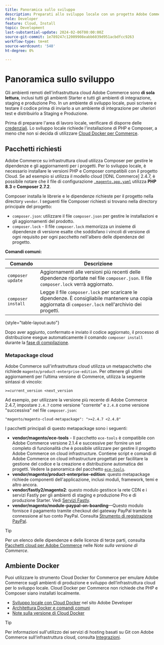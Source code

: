 ```yaml
---
title: Panoramica sullo sviluppo
description: Preparati allo sviluppo locale con un progetto Adobe Commerce su infrastruttura cloud.
role: Developer
feature: Cloud, Install
topic: Development
last-substantial-update: 2024-02-06T00:00:00Z
source-git-commit: 1e789247c12009908eabb6039d951acbdfcc9263
workflow-type: tm+mt
source-wordcount: '548'
ht-degree: 0%

---
```


# Panoramica sullo sviluppo

Gli ambienti remoti dell&#39;infrastruttura cloud Adobe Commerce sono **di sola lettura**, inclusi tutti gli ambienti Starter e tutti gli ambienti di integrazione, staging e produzione Pro. In un ambiente di sviluppo locale, puoi scrivere e testare il codice prima di inviarlo a un ambiente di integrazione per ulteriori test e distribuirlo a Staging e Produzione.

Prima di preparare l&#39;area di lavoro locale, verificare di disporre delle [credenziali](../../get-started/prepare-workspace.md). Lo sviluppo locale richiede l&#39;installazione di PHP e Composer, a meno che non si decida di utilizzare [Cloud Docker per Commerce](#docker-environment).

## Pacchetti richiesti

Adobe Commerce su infrastruttura cloud utilizza Composer per gestire le dipendenze e gli aggiornamenti per i progetti. Per lo sviluppo locale, è necessario installare le versioni PHP e Composer compatibili con il progetto Cloud. Se ad esempio si utilizza il modello cloud [!DNL Commerce] 2.4.7, è possibile notare che il file di configurazione [`.magento.app.yaml`](https://github.com/magento/magento-cloud/blob/2.4.7/.magento.app.yaml) utilizza **PHP 8.3** e **Composer 2.7.2**.

Composer installa le librerie e le dipendenze richieste per il progetto nella directory `vendor`. I seguenti file Composer richiesti si trovano nella directory principale del progetto:

- `composer.json`: utilizzare il file `composer.json` per gestire le installazioni e gli aggiornamenti del prodotto.
- `composer.lock` - Il file `composer.lock` memorizza un insieme di dipendenze di versione esatte che soddisfano i vincoli di versione di ogni requisito per ogni pacchetto nell&#39;albero delle dipendenze del progetto.

**Comandi comuni:**

| Comando | Descrizione |
|--------------------|----------------------------------------------------------------------------------------------------------------------------------------------------------|
| `composer update` | Aggiornamenti alle versioni più recenti delle dipendenze riportate nel file `composer.json`. Il file `composer.lock` verrà aggiornato. |
| `composer install` | Legge il file `composer.lock` per scaricare le dipendenze. È consigliabile mantenere una copia aggiornata di `composer.lock` nell&#39;archivio dei progetti. |

{style="table-layout:auto"}

Dopo aver aggiunto, confermato e inviato il codice aggiornato, il processo di distribuzione esegue automaticamente il comando `composer install` durante la [fase di compilazione](../deploy/process.md#build-phase-build-phase).

### Metapackage cloud

Adobe Commerce sull&#39;infrastruttura cloud utilizza un metapacchetto che richiede `magento/product-enterprise-edition`. Per ottenere gli ultimi aggiornamenti per l’ultima versione di Commerce, utilizza la seguente sintassi di vincolo:

```text
>=current_version <next_version
```

Ad esempio, per utilizzare la versione più recente di Adobe Commerce 2.4.7, impostare `2.4.7` come versione &quot;corrente&quot; e `2.4.8` come versione &quot;successiva&quot; nel file `composer.json`:

```text
"magento/magento-cloud-metapackage": ">=2.4.7 <2.4.8"
```

I pacchetti principali di questo metapackage sono i seguenti:

- **vendor/magento/ece-tools** - Il pacchetto `ece-tools` è compatibile con Adobe Commerce versione 2.1.4 e successive per fornire un set completo di funzionalità che è possibile utilizzare per gestire il progetto Adobe Commerce on cloud infrastructure. Contiene script e comandi di Adobe Commerce on cloud infrastructure progettati per facilitare la gestione del codice e la creazione e distribuzione automatica dei progetti. Vedere la panoramica del pacchetto [`ece-tools`](../dev-tools/package-overview.md).
- **vendor/magento/product-enterprise-edition**: questo metapackage richiede componenti dell&#39;applicazione, inclusi moduli, framework, temi e altro ancora.
- **vendor/fastly2/magento2**: questo modulo gestisce la rete CDN e i servizi Fastly per gli ambienti di staging e produzione Pro e di produzione Starter. Vedi [Servizi Fastly](/help/cloud-guide/cdn/fastly.md#fastly-cdn-module-for-magento-2).
- **vendor/magento/module-paypal-on-boarding**—Questo modulo fornisce il pagamento tramite checkout del gateway PayPal tramite la connessione al tuo conto PayPal. Consulta [Strumento di registrazione PayPal](../store/paypal.md).

>[!TIP]
>
>Per un elenco delle dipendenze e delle licenze di terze parti, consulta [Pacchetti cloud per Adobe Commerce](/help/cloud-guide/release-notes/cloud-packages.md) nelle _Note sulla versione di Commerce_.

## Ambiente Docker

Puoi utilizzare lo strumento Cloud Docker for Commerce per emulare Adobe Commerce sugli ambienti di produzione e sviluppo dell’infrastruttura cloud per lo sviluppo locale. Cloud Docker per Commerce non richiede che PHP e Composer siano installati localmente.

- [Sviluppo locale con Cloud Docker](https://developer.adobe.com/commerce/cloud-tools/docker/setup/) nel sito Adobe Developer
- [Architettura Docker e comandi comuni](../dev-tools/cloud-docker.md)
- [Note sulla versione di Cloud Docker](../release-notes/cloud-docker.md)

>[!TIP]
>
>Per informazioni sull&#39;utilizzo dei servizi di hosting basati su Git con Adobe Commerce sull&#39;infrastruttura cloud, consulta [Integrazioni](../integrations/overview.md).
